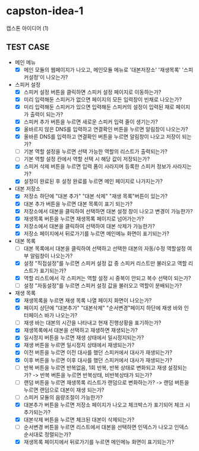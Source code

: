 # capston-idea-1
캡스톤 아이디어 (1)

## TEST CASE
* 메인 메뉴
  - [x] 메인 모듈의 웹페이지가 나오고, 메인모듈 메뉴로 '대본저장소' '재생목록' '스피커설정'이 나오는가?
* 스피커 설정
  - [x] 스피커 설정 버튼을 클릭하면 스피커 설정 페이지로 이동하는가?
  - [x] 미리 입력해둔 스피커가 없으면 페이지의 모든 입력창이 빈채로 나오는가?
  - [x] 미리 입력해둔 스피커가 있으면 입력해둔 스피커의 설정이 입력된 채로 페이지가 출력이 되는가?
  - [x] 스피커 추가 버튼을 누르면 새로운 스피커 입력 줄이 생기는가?
  - [x] 올바르지 않은 DNS를 입력하고 연결확인 버튼을 누르면 알림창이 나오는가?
  - [x] 올바른 DNS를 입력하고 연결확인 버튼을 누르면 알림창이 나오고 저장이 되는가?
  - [ ] 기본 역할 설정을 누르면 선택 가능한 역할의 리스트가 출력되는가?
  - [ ] 기본 역할 설정 칸에서 역할 선택 시 해당 값이 저장되는가?
  - [x] 스피커 삭제 버튼을 누르면 입력 폼이 사라지며 등록한 스피커 정보가 사라지는가?
  - [x] 설정이 완료된 후 설정 완료를 누르면 메인 페이지로 나가지는가?
  
* 대본 저장소
  - [x] 저장소 하단에 "대본 추가" "대본 삭제" "재생 목록"버튼이 있는가?
  - [x] 대본 추가 버튼을 누르면 대본 목록이 표기 되는가?
  - [x] 저장소에서 대본을 클릭하여 선택하면 대본 설정 창이 나오고 변경이 가능한가?
  - [x] 재생목록 버튼을 누르면 재생목록 페이지로 넘어가는가?
  - [x] 저장소에서 대본을 클릭하여 선택하여 대본 삭제가 가능한가?
  - [x] 저장소 페이지에서 뒤로가기를 누르면 메인메뉴 화면이 표기되는가? 
  
* 대본 목록
  - [ ] 대본 목록에서 대본을 클릭하여 선택하고 선택한 대본의 자동/수정 역할설정 여부 알림창이 나오는가?
  - [x] 설정 "직접설정"를 누르면 스피커 설정 값 중 스피커 리스트만 불러오고 역할 리스트가 표기되는가?
  - [x] 역할 리스트에서 각 스피커는 역할 설정 시 중복이 안되고 복수 선택이 되는가?
  - [ ] 설정 "자동설정"를 누르면 스피커 설정 값을 불러오고 역할이 분배되는가?
  
* 재생 목록
  - [x] 재생목록을 누르면 재생 목록 나열 페이지 화면이 나오는가?
  - [x] 페이지 상단에 "대본추가" "대본삭제" "순서변경"페이지 하단에 재생 바와 인터페이스 바가 나오는가?
  - [ ] 재생 바는 대본의 시간을 나타내고 현재 진행상황을 표기하는가?
  - [x] 재생목록에서 대본을 선택하고 재생하면 재생되는가?
  - [x] 일시정지 버튼을 누르면 재생 상태에서 일시정지되는가?
  - [x] 재생 버튼을 누르면 일시정지 상태에서 재생되는가?
  - [x] 이전 버튼을 누르면 이전 대사를 했던 스피커에서 대사가 재생되는가?
  - [x] 이후 버튼을 누르면 이후 대사를 했던 스피커에서 대사가 재생되는가?
  - [ ] 반복 버튼을 누르면 반복없음, 1회 반복, 반복 상태로 변화되고 재생 설정되는가? -> 반복 버튼을 누르면 반복상태, 비반복상태가 되는가?
  - [ ] 랜덤 버튼을 누르면 재생목록 리스트가 랜덤으로 변화하는가? -> 랜덤 버튼을 누르면 랜덤으로 대본이 재생 되는가?
  - [ ] 스피커 모듈의 음량조절이 가능한가?
  - [x] 대본추가 버튼을 누르면 저장소 페이지가 나오고 체크박스가 표기되어 체크 시 추가되는가?
  - [x] 대본삭제 버튼을 누르면 체크된 대본이 삭제되는가?
  - [ ] 순서변경 버튼을 누르면 리스트에서 대본을 선택하면 인덱스가 나오고 인덱스 순서대로 정렬되는가?
  - [x] 재생목록 페이지에서 뒤로가기를 누르면 메인메뉴 화면이 표기되는가? 
